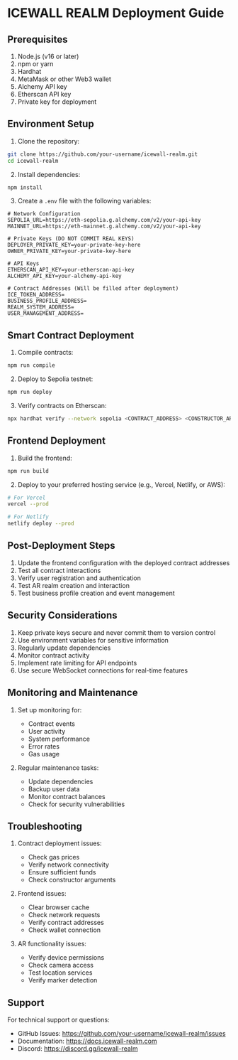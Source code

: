 # ICEWALL REALM Deployment Guide

## Prerequisites

1. Node.js (v16 or later)
2. npm or yarn
3. Hardhat
4. MetaMask or other Web3 wallet
5. Alchemy API key
6. Etherscan API key
7. Private key for deployment

## Environment Setup

1. Clone the repository:
```bash
git clone https://github.com/your-username/icewall-realm.git
cd icewall-realm
```

2. Install dependencies:
```bash
npm install
```

3. Create a `.env` file with the following variables:
```env
# Network Configuration
SEPOLIA_URL=https://eth-sepolia.g.alchemy.com/v2/your-api-key
MAINNET_URL=https://eth-mainnet.g.alchemy.com/v2/your-api-key

# Private Keys (DO NOT COMMIT REAL KEYS)
DEPLOYER_PRIVATE_KEY=your-private-key-here
OWNER_PRIVATE_KEY=your-private-key-here

# API Keys
ETHERSCAN_API_KEY=your-etherscan-api-key
ALCHEMY_API_KEY=your-alchemy-api-key

# Contract Addresses (Will be filled after deployment)
ICE_TOKEN_ADDRESS=
BUSINESS_PROFILE_ADDRESS=
REALM_SYSTEM_ADDRESS=
USER_MANAGEMENT_ADDRESS=
```

## Smart Contract Deployment

1. Compile contracts:
```bash
npm run compile
```

2. Deploy to Sepolia testnet:
```bash
npm run deploy
```

3. Verify contracts on Etherscan:
```bash
npx hardhat verify --network sepolia <CONTRACT_ADDRESS> <CONSTRUCTOR_ARGS>
```

## Frontend Deployment

1. Build the frontend:
```bash
npm run build
```

2. Deploy to your preferred hosting service (e.g., Vercel, Netlify, or AWS):
```bash
# For Vercel
vercel --prod

# For Netlify
netlify deploy --prod
```

## Post-Deployment Steps

1. Update the frontend configuration with the deployed contract addresses
2. Test all contract interactions
3. Verify user registration and authentication
4. Test AR realm creation and interaction
5. Test business profile creation and event management

## Security Considerations

1. Keep private keys secure and never commit them to version control
2. Use environment variables for sensitive information
3. Regularly update dependencies
4. Monitor contract activity
5. Implement rate limiting for API endpoints
6. Use secure WebSocket connections for real-time features

## Monitoring and Maintenance

1. Set up monitoring for:
   - Contract events
   - User activity
   - System performance
   - Error rates
   - Gas usage

2. Regular maintenance tasks:
   - Update dependencies
   - Backup user data
   - Monitor contract balances
   - Check for security vulnerabilities

## Troubleshooting

1. Contract deployment issues:
   - Check gas prices
   - Verify network connectivity
   - Ensure sufficient funds
   - Check constructor arguments

2. Frontend issues:
   - Clear browser cache
   - Check network requests
   - Verify contract addresses
   - Check wallet connection

3. AR functionality issues:
   - Verify device permissions
   - Check camera access
   - Test location services
   - Verify marker detection

## Support

For technical support or questions:
- GitHub Issues: https://github.com/your-username/icewall-realm/issues
- Documentation: https://docs.icewall-realm.com
- Discord: https://discord.gg/icewall-realm 